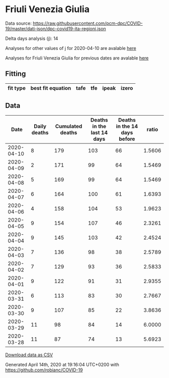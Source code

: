 # Friuli Venezia Giulia

Data source: https://raw.githubusercontent.com/pcm-dpc/COVID-19/master/dati-json/dpc-covid19-ita-regioni.json

Delta days analysis (j): 14

Analyses for other values of j for 2020-04-10 are avalable [here](../2020-04-10/README.md)

Analyses for Friuli Venezia Giulia for previous dates are avalable [here](../README.md)

## Fitting 
|fit type|best fit equation|tafe|tfe|ipeak|izero|
|-------|-----|--------|------|---|---|

## Data
|Date|Daily deaths|Cumulated deaths|Deaths in the last 14 days|Deaths in the 14 days before|ratio|
|----|----------|-----------|-------|--------------------|-----|
|2020-04-10|8|179|103|66|1.5606|
|2020-04-09|2|171|99|64|1.5469|
|2020-04-08|5|169|99|64|1.5469|
|2020-04-07|6|164|100|61|1.6393|
|2020-04-06|4|158|104|53|1.9623|
|2020-04-05|9|154|107|46|2.3261|
|2020-04-04|9|145|103|42|2.4524|
|2020-04-03|7|136|98|38|2.5789|
|2020-04-02|7|129|93|36|2.5833|
|2020-04-01|9|122|91|31|2.9355|
|2020-03-31|6|113|83|30|2.7667|
|2020-03-30|9|107|85|22|3.8636|
|2020-03-29|11|98|84|14|6.0000|
|2020-03-28|11|87|74|13|5.6923|

[Download data as CSV](COVID-19_friuli_venezia_giulia_j14_2020-04-10.csv)

Generated April 14th, 2020 at 19:16:04 UTC+0200 with https://github.com/robianc/COVID-19
